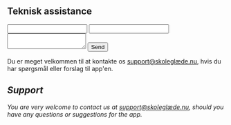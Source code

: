 ## Teknisk assistance

<form action="https://formspree.io/support@skoleglæde.nu" method="POST">
  <input type="text" name="name">
  <input type="email" name="_replyto">
  <textarea name="message"></textarea>
  <input type="submit" value="Send">
</form>

Du er meget velkommen til at kontakte os [support@skoleglæde.nu](mailto:support@skoleglæde.nu), hvis du har spørgsmål eller forslag til app'en.

## _Support_

_You are very welcome to contact us at [support@skoleglæde.nu](mailto:support@skoleglæde.nu), should you have any questions or suggestions for the app._